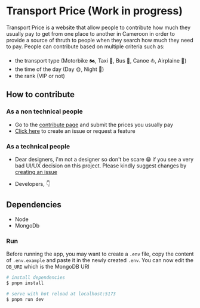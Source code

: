 # Transport Price (Work in progress)

Transport Price is a website that allow people to contribute how much they usually pay to get from one place to another in Cameroon in order to provide a source of thruth to people when they search how much they need to pay.
People can contribute based on multiple criteria such as: 
- the transport type (Motorbike 🏍, Taxi 🚕, Bus 🚌, Canoe ⛵, Airplaine 🛫)
- the time of the day (Day 🌞, Night 🌚)
- the rank (VIP or not)

## How to contribute

### As a non technical people

- Go to the [contribute page](https://transport.cm/contribute) and submit the prices you usually pay
- [Click here](https://github.com/DipandaAser/transport-prices-cm/issues/new/choose) to create an issue or request a feature

### As a technical people

- Dear designers, i'm not a designer so don't be scare 😁 if you see a very bad UI/UX decision on this project. Please kindly suggest changes by [creating an issue](https://github.com/DipandaAser/transport-prices-cm/issues/new/choose)

- Developers, 👇

## Dependencies

- Node
- MongoDb

### Run

Before running the app, you may want to create a `.env` file,
copy the content of `.env.example` and paste it in the newly created `.env`.
You can now edit the `DB_URI` which is the MongoDB URI

```bash
# install dependencies
$ pnpm install

# serve with hot reload at localhost:5173
$ pnpm run dev
```

